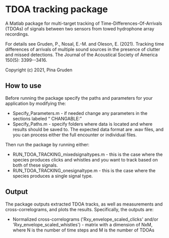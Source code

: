 # TDOA tracking package

A Matlab package for multi-target tracking of Time-Differences-Of-Arrivals (TDOAs) of signals between two sensors from towed hydrophone array recordings.

For details see Gruden, P.,  Nosal, E.-M. and Oleson, E. (2021). Tracking time differences of arrivals of multiple sound sources in the presence of clutter and missed detections. The Journal of the Acoustical Society of America  150(5): 3399--3416.

Copyright (c) 2021, Pina Gruden


## How to use

Before running the package specify the paths and parameters for your application by modifying the: 
- Specify_Parameters.m - if needed change any parameters in the sections labeled “ CHANGABLE:” 
- Specify_Paths.m - specify folders where data is located and where results should be saved to. The expected data format are .wav files, and you can process either the full encounter or individual files. 


Then run the package by running either:
- RUN_TDOA_TRACKING_mixedsignaltypes.m - this is the case where the species produces clicks and whistles and you want to track based on both of these signals.
- RUN_TDOA_TRACKING_onesignaltype.m - this is the case where the species produces a single signal type.  


## Output

The package outputs extracted TDOA tracks, as well as measurements and cross-correlograms, and plots the results. Specifically, the outputs are:
- Normalized cross-correlograms ('Rxy_envelope_scaled_clicks' and/or 'Rxy_envelope_scaled_whistles') - matrix with a dimension of NxM, where N is the number of time steps and M is the number of TDOAs
  